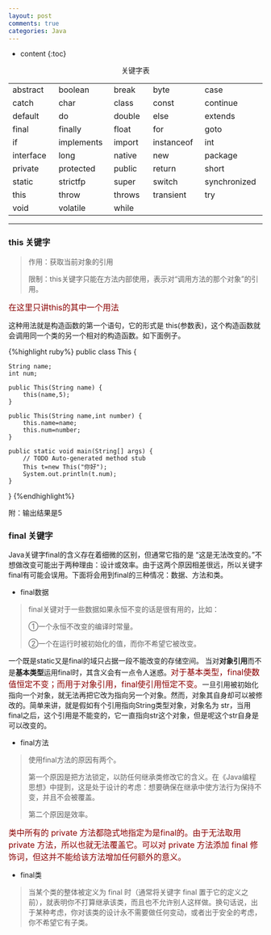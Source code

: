 ```yaml
---
layout: post
comments: true
categories: Java
---
```


* content
{:toc}

<center>关键字表</center>
<div>
    <table>
        <tr>
            <td width=150>abstract</td>
            <td width=150>boolean</td>
            <td width=150>break</td>
            <td width=150>byte</td>
            <td width=150>case</td>
        </tr>
        <tr>
            <td>catch</td>
            <td>char</td>
            <td>class</td>
            <td>const</td>
            <td>continue</td>
        </tr>
        <tr>
            <td>default</td>
            <td>do</td>
            <td>double</td>
            <td>else</td>
            <td>extends</td>
        </tr>
        <tr>
            <td>final</td>
            <td>finally</td>
            <td>float</td>
            <td>for</td>
            <td>goto</td>
        </tr>
        <tr>
            <td>if</td>
            <td>implements</td>
            <td>import</td>
            <td>instanceof</td>
            <td>int</td>
        </tr>
        <tr>
            <td>interface</td>
            <td>long</td>
            <td>native</td>
            <td>new</td>
            <td>package</td>
        </tr>
        <tr>
            <td>private</td>
            <td>protected</td>
            <td>public</td>
            <td>return</td>
            <td>short</td>
        </tr>
        <tr>
            <td>static</td>
            <td>strictfp</td>
            <td>super</td>
            <td>switch</td>
            <td>synchronized</td>
        </tr>
        <tr>
            <td>this</td>
            <td>throw</td>
            <td>throws</td>
            <td>transient</td>
            <td>try</td>
        </tr>
        <tr>
            <td>void</td>
            <td>volatile</td>
            <td>while</td>
            <td></td>
            <td></td>
        </tr>
    </table>
</div>

---

### this 关键字
>作用：获取当前对象的引用
>
>限制：this关键字只能在方法内部使用，表示对“调用方法的那个对象”的引用。

<p><font  size="3" color="#8B0000">在这里只讲this的其中一个用法</font></p>
<p>这种用法就是构造函数的第一个语句，它的形式是 this(参数表)，这个构造函数就会调用同一个类的另一个相对的构造函数。如下面例子。</p>

{%highlight ruby%}
public class This {
	
	String name;
	int num;    
	
	public This(String name) {
		this(name,5);
	}
	
	public This(String name,int number) {
		this.name=name;
		this.num=number;
	}
	
	public static void main(String[] args) {
		// TODO Auto-generated method stub
		This t=new This("你好");
		System.out.println(t.num);
	}

}
{%endhighlight%}
<p>附：输出结果是5</p>

### final 关键字
<p>Java关键字final的含义存在着细微的区别，但通常它指的是 “这是无法改变的。”不想做改变可能出于两种理由：设计或效率。由于这两个原因相差很远，所以关键字final有可能会误用。下面将会用到final的三种情况：数据、方法和类。</p>

* final数据
><p>final关键对于一些数据如果永恒不变的话是很有用的，比如：</p>
><p>①一个永恒不改变的编译时常量。</p>
><p>②一个在运行时被初始化的值，而你不希望它被改变。</p>

一个既是static又是final的域只占据一段不能改变的存储空间。
当对**对象引用**而不是**基本类型**运用final时，其含义会有一点令人迷惑。<font  size="3" color="#8B0000">对于基本类型，final使数值恒定不变；而用于对象引用，final使引用恒定不变。</font>一旦引用被初始化指向一个对象，就无法再把它改为指向另一个对象。然而，对象其自身却可以被修改的。简单来讲，就是假如有个引用指向String类型对象，对象名为 str，当用final之后，这个引用是不能变的，它一直指向str这个对象，但是呢这个str自身是可以改变的。

* final方法
><p>使用final方法的原因有两个。</p>
><p>第一个原因是把方法锁定，以防任何继承类修改它的含义。在《Java编程思想》中提到，这是处于设计的考虑：想要确保在继承中使方法行为保持不变，并且不会被覆盖。</p>
><p>第二个原因是效率。</p>
<p><font  size="3" color="#8B0000">类中所有的 private 方法都隐式地指定为是final的。由于无法取用 private 方法，所以也就无法覆盖它。可以对 private 方法添加 final 修饰词，但这并不能给该方法增加任何额外的意义。</font></p>

* final类
><p>当某个类的整体被定义为 final 时（通常将关键字 final 置于它的定义之前），就表明你不打算继承该类，而且也不允许别人这样做。换句话说，出于某种考虑，你对该类的设计永不需要做任何变动，或者出于安全的考虑，你不希望它有子类。</p>


